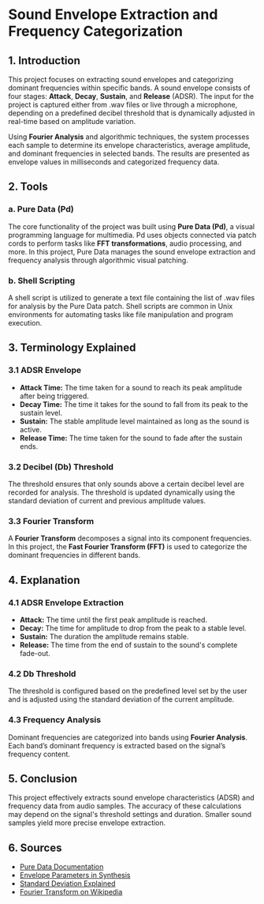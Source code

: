 # Sound Envelope Extraction and Frequency Categorization

## 1. Introduction
This project focuses on extracting sound envelopes and categorizing dominant frequencies within specific bands. A sound envelope consists of four stages: **Attack**, **Decay**, **Sustain**, and **Release** (ADSR). The input for the project is captured either from .wav files or live through a microphone, depending on a predefined decibel threshold that is dynamically adjusted in real-time based on amplitude variation. 

Using **Fourier Analysis** and algorithmic techniques, the system processes each sample to determine its envelope characteristics, average amplitude, and dominant frequencies in selected bands. The results are presented as envelope values in milliseconds and categorized frequency data.

## 2. Tools

### a. Pure Data (Pd)
The core functionality of the project was built using **Pure Data (Pd)**, a visual programming language for multimedia. Pd uses objects connected via patch cords to perform tasks like **FFT transformations**, audio processing, and more. In this project, Pure Data manages the sound envelope extraction and frequency analysis through algorithmic visual patching.

### b. Shell Scripting
A shell script is utilized to generate a text file containing the list of .wav files for analysis by the Pure Data patch. Shell scripts are common in Unix environments for automating tasks like file manipulation and program execution.

## 3. Terminology Explained

### 3.1 ADSR Envelope
- **Attack Time:** The time taken for a sound to reach its peak amplitude after being triggered.
- **Decay Time:** The time it takes for the sound to fall from its peak to the sustain level.
- **Sustain:** The stable amplitude level maintained as long as the sound is active.
- **Release Time:** The time taken for the sound to fade after the sustain ends.

### 3.2 Decibel (Db) Threshold
The threshold ensures that only sounds above a certain decibel level are recorded for analysis. The threshold is updated dynamically using the standard deviation of current and previous amplitude values.

### 3.3 Fourier Transform
A **Fourier Transform** decomposes a signal into its component frequencies. In this project, the **Fast Fourier Transform (FFT)** is used to categorize the dominant frequencies in different bands.

## 4. Explanation

### 4.1 ADSR Envelope Extraction
- **Attack:** The time until the first peak amplitude is reached.
- **Decay:** The time for amplitude to drop from the peak to a stable level.
- **Sustain:** The duration the amplitude remains stable.
- **Release:** The time from the end of sustain to the sound's complete fade-out.

### 4.2 Db Threshold
The threshold is configured based on the predefined level set by the user and is adjusted using the standard deviation of the current amplitude.

### 4.3 Frequency Analysis
Dominant frequencies are categorized into bands using **Fourier Analysis**. Each band’s dominant frequency is extracted based on the signal’s frequency content.

## 5. Conclusion
This project effectively extracts sound envelope characteristics (ADSR) and frequency data from audio samples. The accuracy of these calculations may depend on the signal's threshold settings and duration. Smaller sound samples yield more precise envelope extraction.

## 6. Sources
- [Pure Data Documentation](https://puredata.info/)
- [Envelope Parameters in Synthesis](https://theproaudiofiles.com/synthesis-101-envelope-parameters-uses/)
- [Standard Deviation Explained](https://www.investopedia.com/terms/s/standarddeviation.asp)
- [Fourier Transform on Wikipedia](https://en.wikipedia.org/wiki/Fourier_transform)
